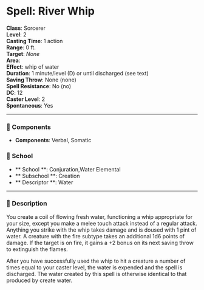 
# Spell: River Whip
**Class**: Sorcerer  
**Level**: 2  
**Casting Time**: 1 action  
**Range**: 0 ft.  
**Target**: _None_  
**Area**:   
**Effect**: whip of water  
**Duration**: 1 minute/level (D) or until discharged (see text)  
**Saving Throw**: None (none)  
**Spell Resistance**: No (no)  
**DC**: 12  
**Caster Level**: 2  
**Spontaneous**: Yes

---

### 🔮 Components
- **Components**: Verbal, Somatic

### 🏫 School
- ** School **: Conjuration,Water Elemental
- ** Subschool **: Creation
- ** Descriptor **: Water
---

### 📜 Description
You create a coil of flowing fresh water, functioning a whip appropriate for your size, except you make a melee touch attack instead of a regular attack. Anything you strike with the whip takes damage and is doused with 1 pint of water. A creature with the fire subtype takes an additional 1d6 points of damage. If the target is on fire, it gains a +2 bonus on its next saving throw to extinguish the flames.

After you have successfully used the whip to hit a creature a number of times equal to your caster level, the water is expended and the spell is discharged. The water created by this spell is otherwise identical to that produced by create water.
